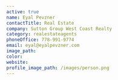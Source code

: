 ```yaml
---
active: true
name: Eyal Pevzner
contactTitle: Real Estate
company: Sutton Group West Coast Realty
category: realestateagents
phoneOffice: 778-991-9774
email: eyal@eyalpevzner.com
image_path:
color:
website:
profile_image_path: /images/person.png
---
```



